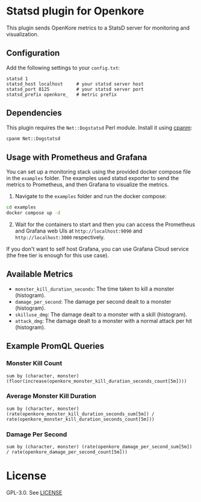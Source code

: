 # Statsd plugin for Openkore

This plugin sends OpenKore metrics to a StatsD server for monitoring and visualization.


## Configuration

Add the following settings to your `config.txt`:

```
statsd 1
statsd_host localhost     # your statsd server host
statsd_port 8125          # your statsd server port
statsd_prefix openkore_   # metric prefix
```

## Dependencies

This plugin requires the `Net::Dogstatsd` Perl module. Install it using [cpanm](https://metacpan.org/dist/App-cpanminus/view/bin/cpanm):

```bash
cpanm Net::Dogstatsd
```

## Usage with Prometheus and Grafana

You can set up a monitoring stack using the provided docker compose file in the `examples` folder. The examples used statsd exporter to send the metrics to Prometheus, and then Grafana to visualize the metrics.

1. Navigate to the `examples` folder and run the docker compose:
  ```bash
  cd examples
  docker compose up -d
  ```
2. Wait for the containers to start and then you can access the Prometheus and Grafana web UIs at `http://localhost:9090` and `http://localhost:3000` respectively.

If you don't want to self host Grafana, you can use Grafana Cloud service (the free tier is enough for this use case).

## Available Metrics

* `monster_kill_duration_seconds`: The time taken to kill a monster (histogram).
* `damage_per_second`: The damage per second dealt to a monster (histogram).
* `skilluse_dmg`: The damage dealt to a monster with a skill (histogram).
* `attack_dmg`: The damage dealt to a monster with a normal attack per hit (histogram).

## Example PromQL Queries

### Monster Kill Count
```
sum by (character, monster) (floor(increase(openkore_monster_kill_duration_seconds_count[5m])))
```

### Average Monster Kill Duration
```
sum by (character, monster) (rate(openkore_monster_kill_duration_seconds_sum[5m]) / rate(openkore_monster_kill_duration_seconds_count[5m]))
```

### Damage Per Second
```
sum by (character, monster) (rate(openkore_damage_per_second_sum[5m]) / rate(openkore_damage_per_second_count[5m]))
```

# License
GPL-3.0. See [LICENSE](https://github.com/husnimunaya/openkore-stuff/blob/main/LICENSE)
